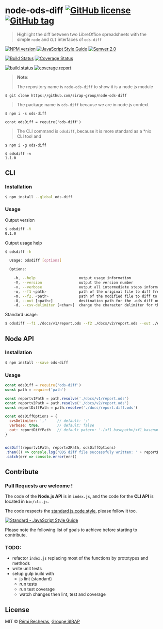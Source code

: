 # node-ods-diff [![GitHub license](https://img.shields.io/badge/license-MIT-blue.svg)](https://raw.githubusercontent.com/sirap-group/node-ods-diff/master/LICENSE) [![GitHub tag](https://img.shields.io/github/tag/sirap-group/node-ods-diff.svg?maxAge=2592000?style=plastic)](git@github.com:sirap-group/node-ods-diff.git)

> Highlight the diff between two LibreOffice spreadsheets with the simple `node` and `CLI` interfaces of `ods-diff`

[![NPM version](https://badge.fury.io/js/ods-diff.svg)](https://npmjs.org/package/ods-diff)
[![JavaScript Style Guide](https://img.shields.io/badge/code%20style-standard-brightgreen.svg)](http://standardjs.com/)
[![Semver 2.0](https://img.shields.io/badge/Versioning-Semver%202.0-brightgreen.svg)](http://semver.org/)

[![Build Status](https://travis-ci.org/sirap-group/node-ods-diff.svg?branch=master)](https://travis-ci.org/sirap-group/node-ods-diff)
[![Coverage Status](https://coveralls.io/repos/github/sirap-group/node-ods-diff/badge.svg?branch=master)](https://coveralls.io/github/sirap-group/node-ods-diff?branch=master)


[![build status](http://gitlab.sirap.fr/open-source/node-ods-diff/badges/master/build.svg)](http://gitlab.sirap.fr/open-source/node-ods-diff/commits/master)
[![coverage report](http://gitlab.sirap.fr/open-source/node-ods-diff/badges/master/coverage.svg)](http://gitlab.sirap.fr/open-source/node-ods-diff/commits/master)


> **Note:**
>
> The repository name is `node-ods-diff` to show it is a node.js module
```
$ git clone https://github.com/sirap-group/node-ods-diff
```
> The package name is `ods-diff` because we are in node.js context
```
$ npm i -s ods-diff
```
```
const odsDiff = require('ods-diff')
```
> The CLI command is `odsdiff`, because it is more standard as a *nix CLI tool and
```
$ npm i -g ods-diff
```
```
$ odsdiff -v
1.1.0
```

## CLI

### Installation

```sh
$ npm install --global ods-diff
```

### Usage

Output version

```sh
$ odsdiff -V
0.1.0
```

Output usage help

```sh
$ odsdiff -h

  Usage: odsdiff [options]

  Options:

    -h, --help                    output usage information
    -V, --version                 output the version number
    -v, --verbose                 output all intermediate steps informations
    -o, --f1 <path>               path of the original file to diff from
    -m, --f2, <path>              path of the modified file to diff to
    -O, --out [<path>]            destination path for the .ods diff output file
    -d, --csv-delimiter [<char>]  change the character delimiter for the CSV intermediate files
```

Standard usage:

```sh
$ odsdiff --f1 ./docs/v1/report.ods --f2 ./docs/v2/report.ods --out ./docs/report.diff.ods
```

## Node API

### Installation

```sh
$ npm install --save ods-diff
```

### Usage

```js
const odsDiff = require('ods-diff')
const path = require('path')

const reportv1Path = path.resolve('./docs/v1/report.ods')
const reportv2Path = path.resolve('./docs/v2/report.ods')
const reportDiffPath = path.resolve('./docs/report.diff.ods')

const odsDiffOptions = {
  cvsDelimiter: ','     // default: ';'
  verbose: true,        // default: false
  out: reportDiffPath   // default patern: './<f1_basepath>/<f1_basename>__diff__<f2_basename>.ods'
}


odsDiff(reportv1Path, reportv2Path, odsDiffOptions)
.then(() => console.log('ODS diff file successfuly written: ' + reportDiffPath))
.catch(err => console.error(err))
```

## Contribute

### Pull Requests are welcome !

The code of the **Node.js API** is in `index.js`, and the code for the **CLI API** is located in `bin/cli.js`.

The code respects the [standard js code style](https://github.com/feross/standard), please follow it too.

[![Standard - JavaScript Style Guide](https://cdn.rawgit.com/feross/standard/master/badge.svg)](https://github.com/feross/standard)

Please note the following list of goals to achieve before starting to contribute.


### TODO:

- refactor `index.js` replacing most of the functions by prototypes and methods
- write unit tests
- setup gulp build with
    - js lint (standard)
    - run tests
    - run test coverage
    - watch changes then lint, test and coverage


## License

MIT © [Rémi Becheras](https://github.com/rbecheras), [Groupe SIRAP](https://github.com/sirap-group)

